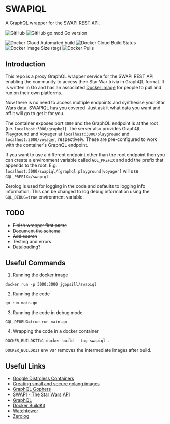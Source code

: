 # SWAPIQL

A GraphQL wrapper for the [SWAPI REST API](https://swapi.dev/).

![GitHub](https://img.shields.io/github/license/JamesGopsill/swapiql?style=flat-square)
![GitHub go.mod Go version](https://img.shields.io/github/go-mod/go-version/JamesGopsill/swapiql?style=flat-square)

![Docker Cloud Automated build](https://img.shields.io/docker/cloud/automated/jgopsill/swapiql?style=flat-square)
![Docker Cloud Build Status](https://img.shields.io/docker/cloud/build/jgopsill/swapiql?style=flat-square)
![Docker Image Size (tag)](https://img.shields.io/docker/image-size/jgopsill/swapiql/latest?style=flat-square)
![Docker Pulls](https://img.shields.io/docker/pulls/jgopsill/swapiql?style=flat-square)


## Introduction

This repo is a proxy GraphQL wrapper service for the SWAPI REST API enabling the community to access their Star War trivia in GraphQL format. It is written in Go and has an associated [Docker image](https://hub.docker.com/r/jgopsill/swapiql) for people to pull and run on their own platforms.

Now there is no need to access multiple endpoints and synthesise your Star Wars data. SWAPIQL has you covered. Just ask it what data you want and off it will go to get it for you.

The container exposes port `3000` and the GraphQL endpoint is at the root (i.e. `localhost:3000/graphql`). The server also provides GraphQL Playground and Voyager at `localhost:3000/playground` and `localhost:3000/voyager`, respectively. These are pre-configured to work with the container's GraphQL endpoint.

If you want to use a different endpoint other than the root endpoint then you can create a environment variable called `GQL_PREFIX` and add the prefix that appends to the root. E.g. `localhost:3000/swapiql/[graphql|playground|voyager]` will use `GQL_PREFIX=/swapiql`.

Zerolog is used for logging in the code and defaults to logging info information. This can be changed to log debug information using the `GQL_DEBUG=true` environment variable.

## TODO

- ~~Finish wrapper first parse~~
- ~~Document the schema~~
- ~~Add search~~
- Testing and errors
- Dataloading?

## Useful Commands

1. Running the docker image

```
docker run -p 3000:3000 jgopsill/swapiql
```

2. Running the code

```
go run main.go
```

3. Running the code in debug mode

```
GQL_DEUBUG=true run main.go
```

4. Wrapping the code in a docker container

```
DOCKER_BUILDKIT=1 docker build --tag swapiql .
```

`DOCKER_BUILDKIT` env var removes the intermediate images after build.

## Useful Links

- [Google Distroless Containers](https://github.com/GoogleContainerTools/distroless)
- [Creating small and secure golang images](https://medium.com/@chemidy/create-the-smallest-and-secured-golang-docker-image-based-on-scratch-4752223b7324)
- [GraphQL Gophers](https://github.com/graph-gophers/graphql-go)
- [SWAPI - The Star Wars API](https://swapi.dev/)
- [GraphQL](https://graphql.org/)
- [Docker BuildKit](https://docs.docker.com/develop/develop-images/build_enhancements/)
- [Watchtower](https://containrrr.dev/watchtower/)
- [Zerolog](https://github.com/rs/zerolog)

